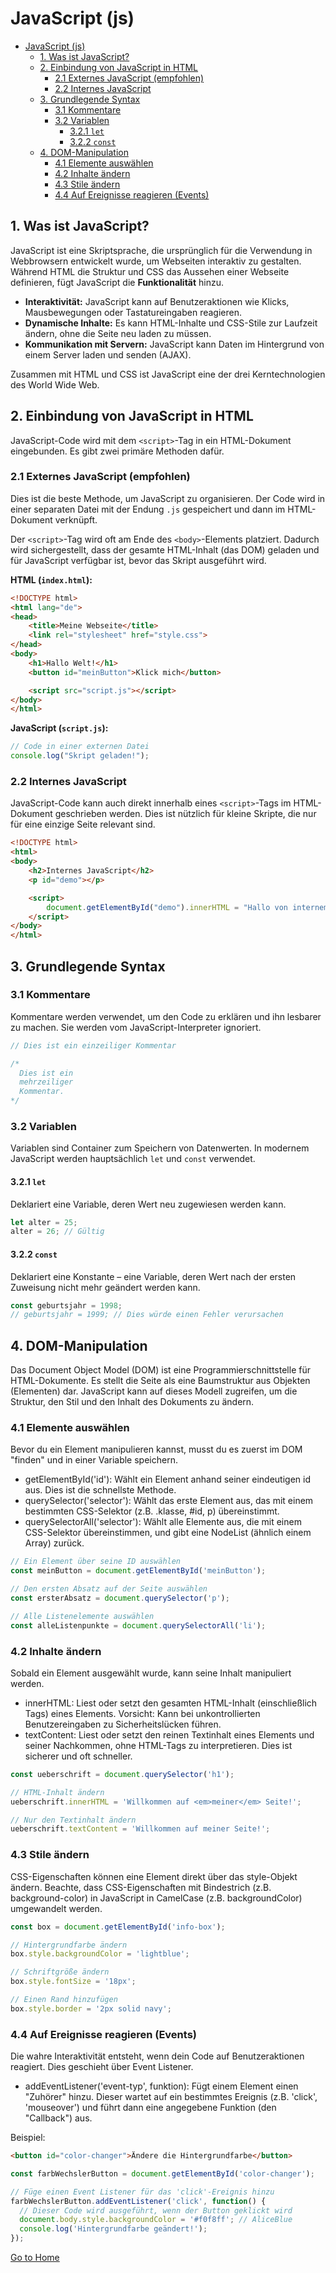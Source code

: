 # JavaScript (js)

- [JavaScript (js)](#javascript-js)
  - [1. Was ist JavaScript?](#1-was-ist-javascript)
  - [2. Einbindung von JavaScript in HTML](#2-einbindung-von-javascript-in-html)
    - [2.1 Externes JavaScript (empfohlen)](#21-externes-javascript-empfohlen)
    - [2.2 Internes JavaScript](#22-internes-javascript)
  - [3. Grundlegende Syntax](#3-grundlegende-syntax)
    - [3.1 Kommentare](#31-kommentare)
    - [3.2 Variablen](#32-variablen)
      - [3.2.1 `let`](#321-let)
      - [3.2.2 `const`](#322-const)
  - [4. DOM-Manipulation](#4-dom-manipulation)
    - [4.1 Elemente auswählen](#41-elemente-auswählen)
    - [4.2 Inhalte ändern](#42-inhalte-ändern)
    - [4.3 Stile ändern](#43-stile-ändern)
    - [4.4 Auf Ereignisse reagieren (Events)](#44-auf-ereignisse-reagieren-events)

## 1. Was ist JavaScript?

JavaScript ist eine Skriptsprache, die ursprünglich für die Verwendung in Webbrowsern entwickelt wurde, um Webseiten interaktiv zu gestalten. Während HTML die Struktur und CSS das Aussehen einer Webseite definieren, fügt JavaScript die **Funktionalität** hinzu.

- **Interaktivität:** JavaScript kann auf Benutzeraktionen wie Klicks, Mausbewegungen oder Tastatureingaben reagieren.
- **Dynamische Inhalte:** Es kann HTML-Inhalte und CSS-Stile zur Laufzeit ändern, ohne die Seite neu laden zu müssen.
- **Kommunikation mit Servern:** JavaScript kann Daten im Hintergrund von einem Server laden und senden (AJAX).

Zusammen mit HTML und CSS ist JavaScript eine der drei Kerntechnologien des World Wide Web.

## 2. Einbindung von JavaScript in HTML

JavaScript-Code wird mit dem `<script>`-Tag in ein HTML-Dokument eingebunden. Es gibt zwei primäre Methoden dafür.

### 2.1 Externes JavaScript (empfohlen)

Dies ist die beste Methode, um JavaScript zu organisieren. Der Code wird in einer separaten Datei mit der Endung `.js` gespeichert und dann im HTML-Dokument verknüpft.

Der `<script>`-Tag wird oft am Ende des `<body>`-Elements platziert. Dadurch wird sichergestellt, dass der gesamte HTML-Inhalt (das DOM) geladen und für JavaScript verfügbar ist, bevor das Skript ausgeführt wird.

**HTML (`index.html`):**
```html
<!DOCTYPE html>
<html lang="de">
<head>
    <title>Meine Webseite</title>
    <link rel="stylesheet" href="style.css">
</head>
<body>
    <h1>Hallo Welt!</h1>
    <button id="meinButton">Klick mich</button>

    <script src="script.js"></script>
</body>
</html>
```

**JavaScript (`script.js`):**
```javascript
// Code in einer externen Datei
console.log("Skript geladen!");
```

### 2.2 Internes JavaScript

JavaScript-Code kann auch direkt innerhalb eines `<script>`-Tags im HTML-Dokument geschrieben werden. Dies ist nützlich für kleine Skripte, die nur für eine einzige Seite relevant sind.

```html
<!DOCTYPE html>
<html>
<body>
    <h2>Internes JavaScript</h2>
    <p id="demo"></p>

    <script>
        document.getElementById("demo").innerHTML = "Hallo von internem JavaScript!";
    </script>
</body>
</html>
```

## 3. Grundlegende Syntax

### 3.1 Kommentare

Kommentare werden verwendet, um den Code zu erklären und ihn lesbarer zu machen. Sie werden vom JavaScript-Interpreter ignoriert.

```javascript
// Dies ist ein einzeiliger Kommentar

/*
  Dies ist ein
  mehrzeiliger
  Kommentar.
*/
```

### 3.2 Variablen

Variablen sind Container zum Speichern von Datenwerten. In modernem JavaScript werden hauptsächlich `let` und `const` verwendet.

#### 3.2.1 `let`
Deklariert eine Variable, deren Wert neu zugewiesen werden kann.
```javascript
let alter = 25;
alter = 26; // Gültig
```

#### 3.2.2 `const`
Deklariert eine Konstante – eine Variable, deren Wert nach der ersten Zuweisung nicht mehr geändert werden kann.
```javascript
const geburtsjahr = 1998;
// geburtsjahr = 1999; // Dies würde einen Fehler verursachen
```

## 4. DOM-Manipulation
Das Document Object Model (DOM) ist eine Programmierschnittstelle für HTML-Dokumente. Es stellt die Seite als eine Baumstruktur aus Objekten (Elementen) dar. JavaScript kann auf dieses Modell zugreifen, um die Struktur, den Stil und den Inhalt des Dokuments zu ändern.

### 4.1 Elemente auswählen
Bevor du ein Element manipulieren kannst, musst du es zuerst im DOM "finden" und in einer Variable speichern.

- getElementById('id'): Wählt ein Element anhand seiner eindeutigen id aus. Dies ist die schnellste Methode.
- querySelector('selector'): Wählt das erste Element aus, das mit einem bestimmten CSS-Selektor (z.B. .klasse, #id, p) übereinstimmt.
- querySelectorAll('selector'): Wählt alle Elemente aus, die mit einem CSS-Selektor übereinstimmen, und gibt eine NodeList (ähnlich einem Array) zurück.

```js
// Ein Element über seine ID auswählen
const meinButton = document.getElementById('meinButton');

// Den ersten Absatz auf der Seite auswählen
const ersterAbsatz = document.querySelector('p');

// Alle Listenelemente auswählen
const alleListenpunkte = document.querySelectorAll('li');
```

### 4.2 Inhalte ändern
Sobald ein Element ausgewählt wurde, kann seine Inhalt manipuliert werden.

- innerHTML: Liest oder setzt den gesamten HTML-Inhalt (einschließlich Tags) eines Elements. Vorsicht: Kann bei unkontrollierten Benutzereingaben zu Sicherheitslücken führen.
- textContent: Liest oder setzt den reinen Textinhalt eines Elements und seiner Nachkommen, ohne HTML-Tags zu interpretieren. Dies ist sicherer und oft schneller.

```js
const ueberschrift = document.querySelector('h1');

// HTML-Inhalt ändern
ueberschrift.innerHTML = 'Willkommen auf <em>meiner</em> Seite!';

// Nur den Textinhalt ändern
ueberschrift.textContent = 'Willkommen auf meiner Seite!';
```

### 4.3 Stile ändern
CSS-Eigenschaften können eine Element direkt über das style-Objekt ändern. Beachte, dass CSS-Eigenschaften mit Bindestrich (z.B. background-color) in JavaScript in CamelCase (z.B. backgroundColor) umgewandelt werden.

```js
const box = document.getElementById('info-box');

// Hintergrundfarbe ändern
box.style.backgroundColor = 'lightblue';

// Schriftgröße ändern
box.style.fontSize = '18px';

// Einen Rand hinzufügen
box.style.border = '2px solid navy';
```

### 4.4 Auf Ereignisse reagieren (Events)
Die wahre Interaktivität entsteht, wenn dein Code auf Benutzeraktionen reagiert. Dies geschieht über Event Listener.

- addEventListener('event-typ', funktion): Fügt einem Element einen "Zuhörer" hinzu. Dieser wartet auf ein bestimmtes Ereignis (z.B. 'click', 'mouseover') und führt dann eine angegebene Funktion (den "Callback") aus.

Beispiel:
```html
<button id="color-changer">Ändere die Hintergrundfarbe</button>
```
```javascript
const farbWechslerButton = document.getElementById('color-changer');

// Füge einen Event Listener für das 'click'-Ereignis hinzu
farbWechslerButton.addEventListener('click', function() {
  // Dieser Code wird ausgeführt, wenn der Button geklickt wird
  document.body.style.backgroundColor = '#f0f8ff'; // AliceBlue
  console.log('Hintergrundfarbe geändert!');
});
```


<a href="/" class="button-clean">Go to Home</a>